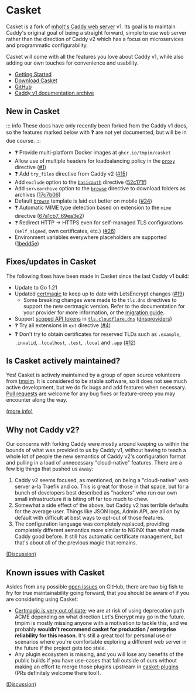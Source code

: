 # Casket

Casket is a fork of [mholt's Caddy web server](https://github.com/caddyserver/caddy) v1. Its goal is to maintain Caddy's
original goal of being a straight forward, simple to use web server rather than the direction of Caddy v2 which has a
focus on microservices and programmatic configurability.

Casket will come with all the features you love about Caddy v1, while also adding our own touches for convenience and
usability.

<div class="tight-list">

- [Getting Started](/tutorial/)
- [Download Casket](https://github.com/tmpim/casket/releases)
- [GitHub](https://github.com/tmpim/casket)
- [Caddy v1 documentation archive](https://caddy.its-em.ma)

</div>

## New in Casket

::: info
These docs have only recently been forked from the Caddy v1 docs, so the features marked below with ❓ are not yet
documented, but will be in due course.
:::

<div class="tight-list">

- ❓ Provide multi-platform Docker images at `ghcr.io/tmpim/casket`
- Allow use of multiple headers for loadbalancing policy in the [`proxy`](/proxy) directive
  ([#1](https://github.com/tmpim/casket/pull/1))
- ❓ Add `try_files` directive from Caddy v2 ([#15](https://github.com/tmpim/casket/pull/15))
- Add `exclude` option to the [`basicauth`](/basicauth) directive
  ([52c171f](https://github.com/tmpim/casket/commit/52c171f6c6d5941e0fd3e75aaad202a68f1305bc))
- Add `servearchive` option to the [`browse`](/browse) directive to download folders as archives
  ([17c7b06](https://github.com/tmpim/casket/commit/17c7b06))
- Default [`browse`](/browse) template is laid out better on mobile ([#24](https://github.com/tmpim/casket/pull/24))
- ❓ Automatic MIME type detection based on extension to the `mime` directive
  ([67a1cb7..69ea3e2](https://github.com/tmpim/casket/compare/67a1cb7..69ea3e2))
- ❓ Redirect HTTP -> HTTPS even for self-managed TLS configurations (`self_signed`, own certificates, etc.)
  ([#26](https://github.com/tmpim/casket/pull/26))
- Environment variables everywhere placeholders are supported
  ([1bedd5e](https://github.com/tmpim/casket/commit/1bedd5e))

</div>

## Fixes/updates in Casket

The following fixes have been made in Casket since the last Caddy v1 build:

<div class="tight-list">

- Update to Go 1.21
- Updated [certmagic](https://github.com/caddyserver/certmagic) to keep up to date with LetsEncrypt changes
  ([#19](https://github.com/tmpim/casket/pull/19))
  - Some breaking changes were made to the `tls.dns` directives to support the new certmagic version. Refer to the
    documentation for your provider for more information, or the [migration guide](/v1.4.0-dns-migration-guide).
- Support [scoped API tokens](https://developers.cloudflare.com/cloudflare-one/api-terraform/scoped-api-tokens/) in
  [`tls.cloudflare.dns`](/tls.dns.cloudflare)
  ([dnsproviders](https://github.com/tmpim/dnsproviders/compare/b6e727b..66e13a8))
- ❓ Try all extensions in `ext` directive ([#4](https://github.com/tmpim/casket/pull/4/commits/9e4238c))
- ❓ Don't try to obtain certificates for reserved TLDs such as `.example`, `.invalid`, `.localhost`, `.test`, `.local`
  and `.app` ([#12](https://github.com/tmpim/casket/issues/12))

</div>

## Is Casket actively maintained?

Yes! Casket is actively maintained by a group of open source volunteers from [tmpim](https://github.com/tmpim). It is
considered to be stable software, so it does not see much active development, but we do fix bugs and add features when
necessary. [Pull requests](https://github.com/tmpim/casket) are welcome for any bug fixes or feature-creep you may
encounter along the way.

[(more info)](https://github.com/tmpim/casket/issues/25#issuecomment-1840117408)

## Why not Caddy v2?

Our concerns with forking Caddy were mostly around keeping us within the bounds of what was provided to us by Caddy v1,
without having to teach a whole lot of people the new semantics of Caddy v2's configuration format and pulling in a load
of unnecessary "cloud-native" features. There are a few big things that pushed us away:

1. Caddy v2 seems focused, as mentioned, on being a "cloud-native" web server a-la Traefik and co. This is great for
   those in that space, but for a bunch of developers best described as "hackers" who run our own small infrastructure
   it is biting off far too much to chew.
2. Somewhat a side effect of the above, but Caddy v2 has terrible defaults for the average user. Things like JSON logs,
   Admin API, are all on by default with difficult at best ways to opt-out of those features.
3. The configuration language was completely replaced, providing completely different semantics more similar to NGINX
   than what made Caddy good before. It still has automatic certificate management, but that's about all of the previous
   magic that remains.

[(Discussion)](https://github.com/tmpim/casket/issues/25#issuecomment-1840117408)

## Known issues with Casket

Asides from any possible [open issues](https://github.com/tmpim/casket/issues) on GitHub, there are two big fish to fry
for true maintainability going forward, that you should be aware of if you are considering using Casket:

- [Certmagic is very out of date](https://github.com/tmpim/casket/issues/19); we are at risk of using deprecation path
  ACME depending on what direction Let's Encrypt may go in the future. tmpim is mostly missing anyone with a motivation
  to tackle this, and we probably **wouldn't recommend casket for production / enterprise reliability for this reason**.
  It's still a great tool for personal use or scenarios where you're comfortable exploring a different web server in the
  future if the project gets too stale.
- Any plugin ecosystem is missing, and you will lose any benefits of the public builds if you have use-cases that fall
  outside of ours without making an effort to merge those plugins upstream in
  [casket-plugins](https://github.com/tmpim/casket-plugins) (PRs definitely welcome there too!).

[(Discussion)](https://github.com/tmpim/casket/issues/25#issuecomment-1840117408)
